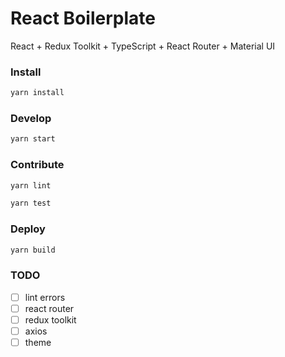 # React Boilerplate

React + Redux Toolkit + TypeScript + React Router + Material UI

### Install

```sh
yarn install
```

### Develop

```sh
yarn start
```

### Contribute

```sh
yarn lint
```

```sh
yarn test
```

### Deploy

```sh
yarn build
```

### TODO

- [ ] lint errors
- [ ] react router
- [ ] redux toolkit
- [ ] axios
- [ ] theme
